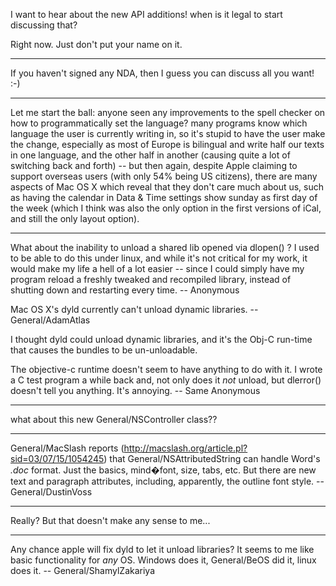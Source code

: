 I want to hear about the new API additions!  when is it legal to start discussing that?

Right now. Just don't put your name on it.

----

If you haven't signed any NDA, then I guess you can discuss all you want! :-)

----

Let me start the ball: anyone seen any improvements to the spell checker on how to programmatically set the language? many programs know which language the user is currently writing in, so it's stupid to have the user make the change, especially as most of Europe is bilingual and write half our texts in one language, and the other half in another (causing quite a lot of switching back and forth) -- but then again, despite Apple claiming to support overseas users (with only 54% being US citizens), there are many aspects of Mac OS X which reveal that they don't care much about us, such as having the calendar in Data & Time settings show sunday as first day of the week (which I think was also the only option in the first versions of iCal, and still the only layout option).

----

What about the inability to unload a shared lib opened via dlopen() ? I used to be able to do this under linux, and while it's not critical for my work, it would make my life a hell of a lot easier -- since I could simply have my program reload a freshly tweaked and recompiled library, instead of shutting down and restarting every time. -- Anonymous

Mac OS X's dyld currently can't unload dynamic libraries. -- General/AdamAtlas

I thought dyld could unload dynamic libraries, and it's the Obj-C run-time that causes the bundles to be un-unloadable.

The objective-c runtime doesn't seem to have anything to do with it. I wrote a C test program a while back and, not only does it *not* unload, but dlerror() doesn't tell you anything. It's annoying. -- Same Anonymous

----

what about this new General/NSController class??

----

General/MacSlash reports (http://macslash.org/article.pl?sid=03/07/15/1054245) that General/NSAttributedString can handle Word's *.doc* format. Just the basics, mind�font, size, tabs, etc. But there are new text and paragraph attributes, including, apparently, the outline font style. -- General/DustinVoss

----

Really? But that doesn't make any sense to me...

----

Any chance apple will fix dyld to let it unload libraries? It seems to me like basic functionality for *any* OS. Windows does it, General/BeOS did it, linux does it. -- General/ShamylZakariya